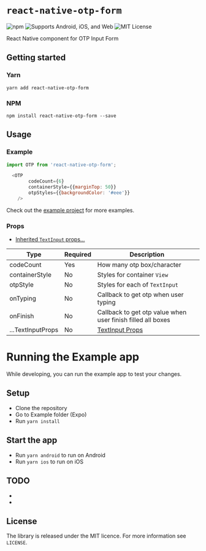 # `react-native-otp-form`
![npm](https://img.shields.io/npm/v/react-native-otp-form.svg) ![Supports Android, iOS, and Web](https://img.shields.io/badge/platforms-android%20|%20ios%20|%20web-lightgrey.svg) ![MIT License](https://img.shields.io/npm/l/react-native-otp-form.svg)

React Native component for OTP Input Form




## Getting started

### Yarn

`yarn add react-native-otp-form`

### NPM

`npm install react-native-otp-form --save`

## Usage

### Example

```javascript
import OTP from 'react-native-otp-form';
```

```javascript
  <OTP
        codeCount={6}
        containerStyle={{marginTop: 50}}
        otpStyles={{backgroundColor: '#eee'}}
    />
```

Check out the [example project](https://github.com/abdymm/react-native-otp-form/tree/master/Example) for more examples.

### Props

* [Inherited `TextInput` props...](https://reactnative.dev/docs/textinput)


| Type       | Required | Description |
| ---------- | -------- | ---
| codeCount | Yes       | How many otp box/character|
| containerStyle | No       | Styles for container `View`|
| otpStyle | No       | Styles for each of `TextInput`|
| onTyping | No       | Callback to get otp when user typing|
| onFinish | No       | Callback to get otp value when user finish filled all boxes|
| ...TextInputProps | No       | [TextInput Props](https://reactnative.dev/docs/textinput)|

# Running the Example app 
While developing, you can run the example app to test your changes.

## Setup

- Clone the repository 
- Go to Example folder (Expo)
- Run `yarn install`

## Start the app

- Run `yarn android` to run on Android
- Run `yarn ios` to run on iOS

## TODO

- 
- 

## License
The library is released under the MIT licence. For more information see `LICENSE`.